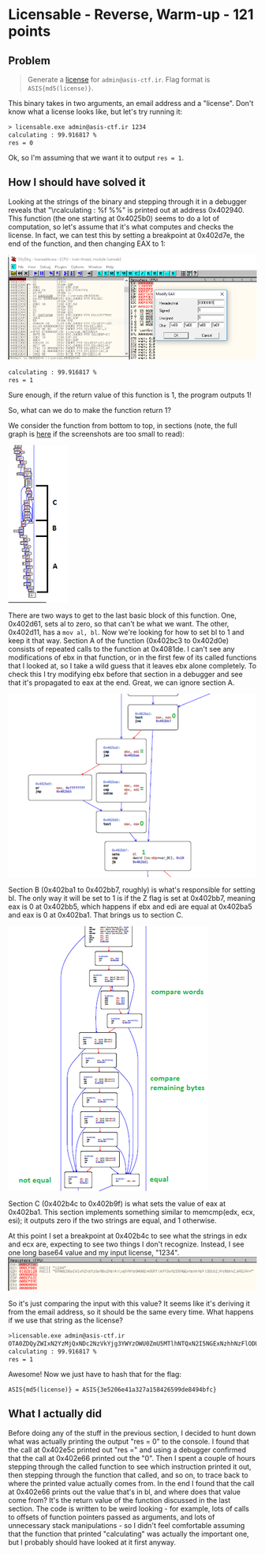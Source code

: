# Licensable - Reverse, Warm-up - 121 points

## Problem
> Generate a [license](licensable.exe) for `admin@asis-ctf.ir`. Flag format is
> `ASIS{md5(license)}`.

This binary takes in two arguments, an email address and a "license". Don't
know what a license looks like, but let's try running it:
```
> licensable.exe admin@asis-ctf.ir 1234
calculating : 99.916817 %
res = 0
```
Ok, so I'm assuming that we want it to output `res = 1`.

## How I should have solved it
Looking at the strings of the binary and stepping through it in a debugger
reveals that "\rcalculating : %f %%" is printed out at address 0x402940. This
function (the one starting at 0x4025b0) seems to do a lot of computation, so
let's assume that it's what computes and checks the license. In fact, we can
test this by setting a breakpoint at 0x402d7e, the end of the function, and
then changing EAX to 1:

![Changing a register in ollydbg](calculate_output.png)

```
calculating : 99.916817 %
res = 1
```
Sure enough, if the return value of this function is 1, the program outputs 1!

So, what can we do to make the function return 1?

We consider the function from bottom to top, in sections (note, the full graph
is [here](licensable.pdf) if the screenshots are too small to read):

![Sections of calculate function](calculate_annotated.png)

There are two ways to get to the last basic block of this function. One,
0x402d61, sets al to zero, so that can't be what we want. The other,
0x402d11, has a `mov al, bl`. Now we're looking for how to set bl to 1 and
keep it that way. Section A of the function (0x402bc3 to 0x402d0e) consists of
repeated calls to the function at 0x4081de. I can't see any modifications of
ebx in that function, or in the first few of its called functions that I looked
at, so I take a wild guess that it leaves ebx alone completely. To check this I
try modifying ebx before that section in a debugger and see that it's
propagated to eax at the end. Great, we can ignore section A.

![Section B graph](sectionB.png)

Section B (0x402ba1 to 0x402bb7, roughly) is what's responsible for setting bl.
The only way it will be set to 1 is if the Z flag is set at 0x402bb7, meaning
eax is 0 at 0x402bb5, which happens if ebx and edi are equal at 0x402ba5 and
eax is 0 at 0x402ba1. That brings us to section C.

![Section C graph](sectionC.png)

Section C (0x402b4c to 0x402b9f) is what sets the value of eax at 0x402ba1.
This section implements something similar to memcmp(edx, ecx, esi); it outputs
zero if the two strings are equal, and 1 otherwise.

At this point I set a breakpoint at 0x402b4c to see what the strings in edx and
ecx are, expecting to see two things I don't recognize. Instead, I see one long
base64 value and my input license, "1234".
![Final hash comparison](final_regs.png)

So it's just comparing the input
with this value? It seems like it's deriving it from the email address, so it
should be the same every time. What happens if we use that string as the
license?
```
>licensable.exe admin@asis-ctf.ir OTA0ZDQyZWIxN2YzMjQxNDc2NzVkYjg3YWYzOWU0ZmU5MTlhNTQxN2I5NGExNzhhNzFlODU1ZjViMzhhZjA5ZA==
calculating : 99.916817 %
res = 1
```
Awesome! Now we just have to hash that for the flag:
```
ASIS{md5(license)} = ASIS{3e5206e41a327a158426599de8494bfc}
```

## What I actually did
Before doing any of the stuff in the previous section, I decided to hunt down
what was actually printing the output "res = 0" to the console. I found that
the call at 0x402e5c printed out "res =" and using a debugger confirmed that
the call at 0x402e66 printed out the "0". Then I spent a couple of hours
stepping through the called function to see which instruction printed it out,
then stepping through the function that called, and so on, to trace back to
where the printed value actually comes from. In the end I found that the call
at 0x402e66 prints out the value that's in bl, and where does that value come
from? It's the return value of the function discussed in the last section. The
code is written to be weird looking - for example, lots of calls to offsets of
function pointers passed as arguments, and lots of unnecessary stack
manipulations - so I didn't feel comfortable assuming that the function that
printed "calculating" was actually the important one, but I probably should
have looked at it first anyway.
